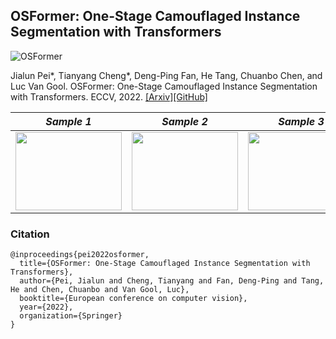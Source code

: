 ## OSFormer: One-Stage Camouflaged Instance Segmentation with Transformers

![OSFormer](https://github.com/PJLallen/OSFormer/blob/main/docs/OSFormer.png)

Jialun Pei*, Tianyang Cheng*, Deng-Ping Fan, He Tang, Chuanbo Chen, and Luc Van Gool. OSFormer: One-Stage Camouflaged Instance Segmentation with Transformers. ECCV, 2022. [[Arxiv]](https://arxiv.org/abs/2207.02255)[[GitHub]](https://github.com/PJLallen/OSFormer)


|            *Sample 1*             |             *Sample 2*             |             *Sample 3*             |             *Sample 4*             |
| :------------------------------: | :-------------------------------: | :-------------------------------: | :-------------------------------: |
| <img src="https://github.com/PJLallen/OSFormer/blob/main/docs/COD10K-CAM-3-Flying-53-Bird-3024.gif"  height=125 width=170> | <img src="https://github.com/PJLallen/OSFormer/blob/main/docs/COD10K-CAM-3-Flying-65-Owl-4620.gif" height=125 width=170> | <img src="https://github.com/PJLallen/OSFormer/blob/main/docs/488.gif" height=125 width=170> |  <img src="https://github.com/PJLallen/OSFormer/blob/main/docs/4126.gif" height=125 width=170> |



### Citation

```
@inproceedings{pei2022osformer,
  title={OSFormer: One-Stage Camouflaged Instance Segmentation with Transformers},
  author={Pei, Jialun and Cheng, Tianyang and Fan, Deng-Ping and Tang, He and Chen, Chuanbo and Van Gool, Luc},
  booktitle={European conference on computer vision},
  year={2022},
  organization={Springer}
}
```
